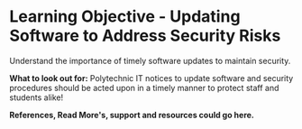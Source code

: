 # Learning Objective - Updating Software to Address Security Risks

Understand the importance of timely software updates to maintain security.

**What to look out for:** Polytechnic IT notices to update software and security procedures should be acted upon in a timely manner to protect staff and students alike!

**References, Read More's, support and resources could go here.**
